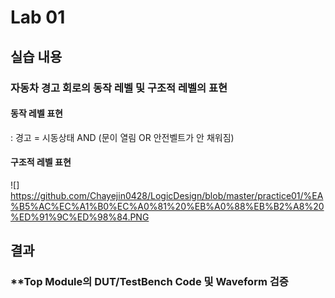 # Lab 01

## 실습 내용

### **자동차 경고 회로의 동작 레벨 및 구조적 레벨의 표현**

#### **동작 레벨 표현**
: 경고 = 시동상태 AND (문이 열림 OR 안전벨트가 안 채워짐)

#### **구조적 레벨 표현**
![] https://github.com/Chayejin0428/LogicDesign/blob/master/practice01/%EA%B5%AC%EC%A1%B0%EC%A0%81%20%EB%A0%88%EB%B2%A8%20%ED%91%9C%ED%98%84.PNG

## 결과

### **Top Module의 DUT/TestBench Code 및 Waveform 검증 


<!--stackedit_data:
eyJoaXN0b3J5IjpbNjIzODkzODZdfQ==
-->
